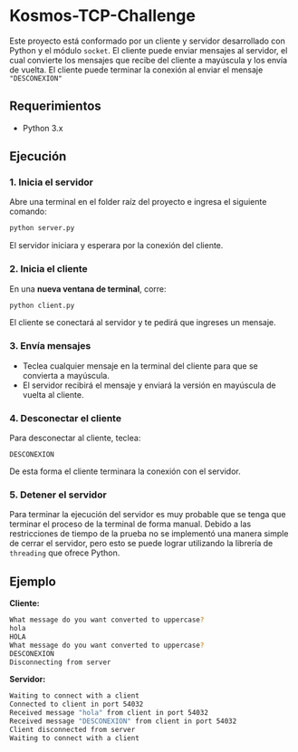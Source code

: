 # Kosmos-TCP-Challenge

Este proyecto está conformado por un cliente y servidor desarrollado con Python y el módulo `socket`. El cliente puede enviar mensajes al servidor, el cual convierte los mensajes que recibe del cliente a mayúscula y los envía de vuelta. El cliente puede terminar la conexión al enviar el mensaje `"DESCONEXION"`

## Requerimientos

- Python 3.x

## Ejecución

### 1. Inicia el servidor

Abre una terminal en el folder raíz del proyecto e ingresa el siguiente comando:

```sh
python server.py
```

El servidor iniciara y esperara por la conexión del cliente.

### 2. Inicia el cliente

En una **nueva ventana de terminal**, corre:

```sh
python client.py
```

El cliente se conectará al servidor y te pedirá que ingreses un mensaje.

### 3. Envía mensajes

- Teclea cualquier mensaje en la terminal del cliente para que se convierta a mayúscula.
- El servidor recibirá el mensaje y enviará la versión en mayúscula de vuelta al cliente.

### 4. Desconectar el cliente

Para desconectar al cliente, teclea:

```
DESCONEXION
```

De esta forma el cliente terminara la conexión con el servidor.

### 5. Detener el servidor

Para terminar la ejecución del servidor es muy probable que se tenga que terminar el proceso de la terminal de forma manual. Debido a las restricciones de tiempo de la prueba no se implementó una manera simple de cerrar el servidor, pero esto se puede lograr utilizando la librería de `threading` que ofrece Python.

## Ejemplo

**Cliente:**

```sh
What message do you want converted to uppercase?
hola
HOLA
What message do you want converted to uppercase?
DESCONEXION
Disconnecting from server
```

**Servidor:**

```sh
Waiting to connect with a client
Connected to client in port 54032
Received message "hola" from client in port 54032
Received message "DESCONEXION" from client in port 54032
Client disconnected from server
Waiting to connect with a client
```
